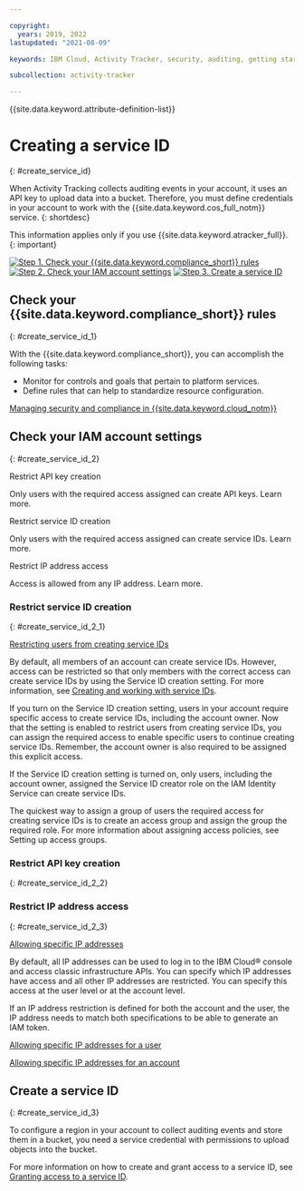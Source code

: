 ```yaml
---

copyright:
  years: 2019, 2022
lastupdated: "2021-08-09"

keywords: IBM Cloud, Activity Tracker, security, auditing, getting started

subcollection: activity-tracker

---
```


{{site.data.keyword.attribute-definition-list}}
 


# Creating a service ID 
{: #create_service_id}



When Activity Tracking collects auditing events in your account, it uses an API key to upload data into a bucket. Therefore, you must define credentials in your account to work with the {{site.data.keyword.cos_full_notm}} service. 
{: shortdesc}

This information applies only if you use {{site.data.keyword.atracker_full}}.
{: important}

[![Step 1. Check your {{site.data.keyword.compliance_short}} rules](images/create_service_id_1.svg)](#getting-started-step3_1) [![Step 2. Check your IAM account settings](images/create_service_id_2.svg)](#getting-started-step3_2) [![Step 3. Create a service ID](images/create_service_id_3.svg)](#getting-started-step3_3)

## Check your {{site.data.keyword.compliance_short}} rules
{: #create_service_id_1}


With the {{site.data.keyword.compliance_short}}, you can accomplish the following tasks:

* Monitor for controls and goals that pertain to platform services.
* Define rules that can help to standardize resource configuration.

[Managing security and compliance in {{site.data.keyword.cloud_notm}}](/docs/overview?topic=overview-manage-security-compliance)



## Check your IAM account settings
{: #create_service_id_2}

Restrict API key creation

Only users with the required access assigned can create API keys. Learn more.

Restrict service ID creation

Only users with the required access assigned can create service IDs. Learn more.

Restrict IP address access

Access is allowed from any IP address. Learn more.


### Restrict service ID creation
{: #create_service_id_2_1}

[Restricting users from creating service IDs](/docs/account?topic=account-restrict-service-id-create)


By default, all members of an account can create service IDs. However, access can be restricted so that only members with the correct access can create service IDs by using the Service ID creation setting. For more information, see [Creating and working with service IDs](/docs/account?topic=account-serviceids).  

If you turn on the Service ID creation setting, users in your account require specific access to create service IDs, including the account owner. 
Now that the setting is enabled to restrict users from creating service IDs, you can assign the required access to enable specific users to continue creating service IDs. Remember, the account owner is also required to be assigned this explicit access.


If the Service ID creation setting is turned on, only users, including the account owner, assigned the Service ID creator role on the IAM Identity Service can create service IDs.

The quickest way to assign a group of users the required access for creating service IDs is to create an access group and assign the group the required role. For more information about assigning access policies, see Setting up access groups.

### Restrict API key creation
{: #create_service_id_2_2}



### Restrict IP address access
{: #create_service_id_2_3}

[Allowing specific IP addresses](/docs/account?topic=account-ips)

By default, all IP addresses can be used to log in to the IBM Cloud® console and access classic infrastructure APIs. You can specify which IP addresses have access and all other IP addresses are restricted. You can specify this access at the user level or at the account level.

If an IP address restriction is defined for both the account and the user, the IP address needs to match both specifications to be able to generate an IAM token.

[Allowing specific IP addresses for a user](/docs/account?topic=account-ips#ips_user)

[Allowing specific IP addresses for an account](/docs/account?topic=account-ips#ips_account)



## Create a service ID
{: #create_service_id_3}

To configure a region in your account to collect auditing events and store them in a bucket, you need a service credential with permissions to upload objects into the bucket.

For more information on how to create and grant access to a service ID, see [Granting access to a service ID](/docs/cloud-object-storage?topic=cloud-object-storage-iam-bucket-permissions#iam-service-id).
